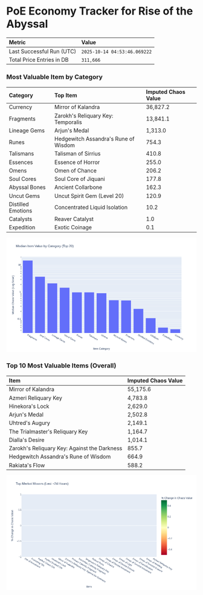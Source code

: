 # PoE Economy Tracker for Rise of the Abyssal

<!-- START_MAINTENANCE -->
| Metric | Value |
|:---|:---|
| Last Successful Run (UTC) | `2025-10-14 04:53:46.069222` |
| Total Price Entries in DB | `311,666` |

<!-- END_MAINTENANCE -->

<!-- START_DATAFRAME_DEBUG -->
<!-- END_DATAFRAME_DEBUG -->

<!-- START_CATEGORY_ANALYSIS -->
### Most Valuable Item by Category
| Category | Top Item | Imputed Chaos Value |
| :--- | :--- | :--- |
| Currency | Mirror of Kalandra | 36,827.2 |
| Fragments | Zarokh's Reliquary Key: Temporalis | 13,841.1 |
| Lineage Gems | Arjun's Medal | 1,313.0 |
| Runes | Hedgewitch Assandra's Rune of Wisdom | 754.3 |
| Talismans | Talisman of Sirrius | 410.8 |
| Essences | Essence of Horror | 255.0 |
| Omens | Omen of Chance | 206.2 |
| Soul Cores | Soul Core of Jiquani | 177.8 |
| Abyssal Bones | Ancient Collarbone | 162.3 |
| Uncut Gems | Uncut Spirit Gem (Level 20) | 120.9 |
| Distilled Emotions | Concentrated Liquid Isolation | 10.2 |
| Catalysts | Reaver Catalyst | 1.0 |
| Expedition | Exotic Coinage | 0.1 |


![Category Analysis Chart](charts/category_analysis.png)
<!-- END_ANALYSIS -->

<!-- START_ANALYSIS -->
### Top 10 Most Valuable Items (Overall)
| Item | Imputed Chaos Value |
| :--- | :--- |
| Mirror of Kalandra | 55,175.6 |
| Azmeri Reliquary Key | 4,783.8 |
| Hinekora's Lock | 2,629.0 |
| Arjun's Medal | 2,502.8 |
| Uhtred's Augury | 2,149.1 |
| The Trialmaster's Reliquary Key | 1,164.7 |
| Dialla's Desire | 1,014.1 |
| Zarokh's Reliquary Key: Against the Darkness | 855.7 |
| Hedgewitch Assandra's Rune of Wisdom | 664.9 |
| Rakiata's Flow | 588.2 |


![Market Movers Chart](charts/market_movers.png)
<!-- END_ANALYSIS -->
